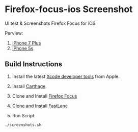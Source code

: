 # Firefox-focus-ios Screenshot
 UI test &amp; Screenshots Firefox Focus for iOS
 
 Perview:
 1. [iPhone 7 Plus](https://5y.github.io/firefox-focus-ios/iPhone7Plus/)
 2. [iPhone 5s](https://5y.github.io/firefox-focus-ios/iPhone5s/index.html)
 
Build Instructions
------------------

1. Install the latest [Xcode developer tools](https://developer.apple.com/xcode/downloads/) from Apple.
2. Install [Carthage](https://github.com/Carthage/Carthage#installing-carthage).
3. Clone and Install [Firefox Focus](https://github.com/mozilla-mobile/focus-ios/)
4. Clone and Install [FastLane](https://github.com/fastlane/fastlane)

5. Run Script:

  ```shell 
  ./screenshots.sh 
  ```
  
  
